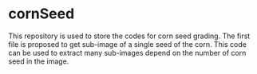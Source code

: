 # cornSeed

This repository is used to store the codes for corn seed grading. The first file is proposed to get sub-image of a single seed of the corn. This code can be used to extract many sub-images depend on the number of corn seed in the image.
